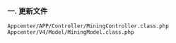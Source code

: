 ### 一. 更新文件

	Appcenter/APP/Controller/MiningController.class.php
	Appcenter/V4/Model/MiningModel.class.php

